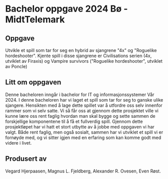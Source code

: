 # Bachelor oppgave 2024 Bø - MidtTelemark

## Oppgave
Utvikle et spill som tar for seg en hybrid av sjangrene "4x" og "Roguelike hordeshooter".
Kjente spill i disse sjangrene er Civilisations serien (4x, utviklet av Firaxis) og Vampire survivors ("Roguelike hordeshooter", utviklet av Poncle)

## Litt om oppgaven
Denne bacheloren inngår i bachelor for IT og informasjonssystemer Vår 2024. I denne bacheloren har vi laget et spill som tar for seg to ganske ulike sjangere.
Hensikten med å lage dette spillet var å utfordre oss selv innenfor rammer som vi selv satte. Vi så får oss at gjennom dette prosjektet ville vi kunne lære oss
rent faglig hvordan man skal bygge og sette sammen de forskjellige komponentene til å få et fullverdig spill. Gjennom dette prosjektløpet har vi hatt et stort 
utbytte av å jobbe med oppgaven vi har valgt. Både rent faglig, men også sosialt, sammen har vi utviklet et spill vi er fornøyde med, og vi sitter igjen med en 
erfaring som kan komme godt med videre i livet. 

## Produsert av
Vegard Hjerpaasen, Magnus L. Fjeldberg, Alexander R. Ovesen,  Even Røst.
